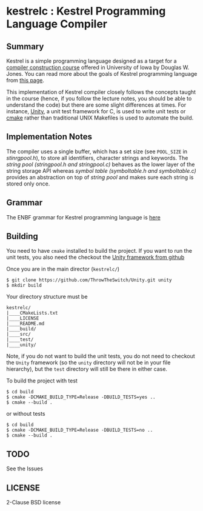 # kestrelc : Kestrel Programming Language Compiler

## Summary
Kestrel is a simple programming language designed as a target for a [compiler construction course](http://homepage.divms.uiowa.edu/~jones/compiler/) offered in University of Iowa by Douglas W. Jones. You can read more about the goals of Kestrel programming language from [this page](http://homepage.divms.uiowa.edu/~jones/compiler/kestrel/goals.shtml).

This implementation of Kestrel compiler closely follows the concepts taught in the course (hence, if you follow the lecture notes, you should be able to understand the code) but there are some slight differences at times. For instance, [Unity](http://www.throwtheswitch.org/unity), a unit test framework for C, is used to write unit tests or [cmake](https://cmake.org/overview/) rather than traditional UNIX Makefiles is used to automate the build.

## Implementation Notes
The compiler uses a single buffer, which has a set size (see `POOL_SIZE` in _stinrgpool.h_), to store all identifiers, character strings and keywords. The _string pool (stringpool.h and stringpool.c)_ behaves as the lower layer of the string storage API whereas _symbol table (symboltable.h and symboltable.c)_ provides an abstraction on top of _string pool_ and makes sure each string is stored only once. 

## Grammar 
The ENBF grammar for Kestrel programming language is [here](http://homepage.divms.uiowa.edu/~jones/compiler/kestrel/kestrelEBNF.txt)

## Building
You need to have `cmake` installed to build the project. If you want to run the unit tests, you also need the checkout the [Unity framework from github](https://github.com/ThrowTheSwitch/Unity)

Once you are in the main director (`kestrelc/`)

```
$ git clone https://github.com/ThrowTheSwitch/Unity.git unity
$ mkdir build
```

Your directory structure must be 

```
kestrelc/
|____CMakeLists.txt
|____LICENSE
|____README.md
|____build/
|____src/
|____test/
|____unity/
```

Note, if you do not want to build the unit tests, you do not need to checkout the `Unity` framework (so the `unity` directory will not be in your file hierarchy), but the `test` directory will still be there in either case.

To build the project with test

```
$ cd build
$ cmake -DCMAKE_BUILD_TYPE=Release -DBUILD_TESTS=yes ..
$ cmake --build .
```

or without tests

```
$ cd build
$ cmake -DCMAKE_BUILD_TYPE=Release -DBUILD_TESTS=no ..
$ cmake --build .
```

## TODO
See the Issues

## LICENSE
2-Clause BSD license
